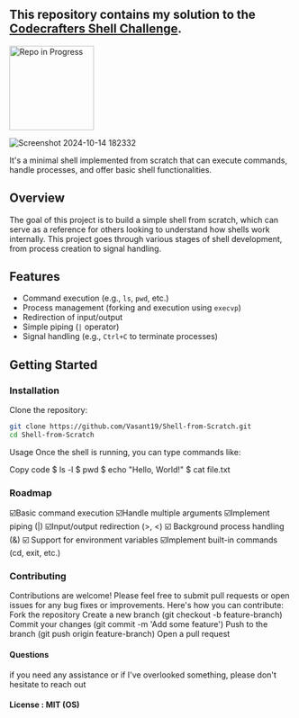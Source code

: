 ## This repository contains my solution to the [Codecrafters Shell Challenge](https://codecrafters.io/).
<img src="https://img.shields.io/badge/Repo%20in%20Progress-brightgreen.svg" alt="Repo in Progress" width="150" />

![Screenshot 2024-10-14 182332](https://github.com/user-attachments/assets/73cfa6e8-0ed0-4bf4-b87b-b7b191984406)


It's a minimal shell implemented from scratch that can execute commands, handle processes, and offer basic shell functionalities. 

## Overview

The goal of this project is to build a simple shell from scratch, which can serve as a reference for others looking to understand how shells work internally. This project goes through various stages of shell development, from process creation to signal handling.

## Features

- Command execution (e.g., `ls`, `pwd`, etc.)
- Process management (forking and execution using `execvp`)
- Redirection of input/output
- Simple piping (`|` operator)
- Signal handling (e.g., `Ctrl+C` to terminate processes)

## Getting Started

### Installation

Clone the repository:

```bash
git clone https://github.com/Vasant19/Shell-from-Scratch.git
cd Shell-from-Scratch
```
Usage
Once the shell is running, you can type commands like:

Copy code
$ ls -l
$ pwd
$ echo "Hello, World!"
$ cat file.txt

### Roadmap
  ☑️Basic command execution
  ☑️Handle multiple arguments
  ☑️Implement piping (|)
  ☑️Input/output redirection (>, <)
  ☑️ Background process handling (&)
  ☑️ Support for environment variables
  ☑️Implement built-in commands (cd, exit, etc.)

### Contributing
Contributions are welcome! Please feel free to submit pull requests or open issues for any bug fixes or improvements. Here's how you can contribute:
Fork the repository
Create a new branch (git checkout -b feature-branch)
Commit your changes (git commit -m 'Add some feature')
Push to the branch (git push origin feature-branch)
Open a pull request

#### Questions
if you need any assistance or if I've overlooked something, please don't hesitate to reach out

#### License : MIT (OS)

